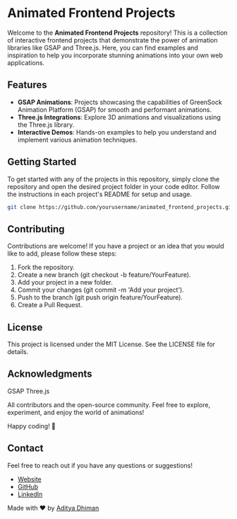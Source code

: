 # Animated Frontend Projects

Welcome to the **Animated Frontend Projects** repository! This is a collection of interactive frontend projects that demonstrate the power of animation libraries like GSAP and Three.js. Here, you can find examples and inspiration to help you incorporate stunning animations into your own web applications.

## Features

- **GSAP Animations**: Projects showcasing the capabilities of GreenSock Animation Platform (GSAP) for smooth and performant animations.
- **Three.js Integrations**: Explore 3D animations and visualizations using the Three.js library.
- **Interactive Demos**: Hands-on examples to help you understand and implement various animation techniques.

## Getting Started

To get started with any of the projects in this repository, simply clone the repository and open the desired project folder in your code editor. Follow the instructions in each project's README for setup and usage.

```bash
git clone https://github.com/yourusername/animated_frontend_projects.git
```

## Contributing

Contributions are welcome! If you have a project or an idea that you would like to add, please follow these steps:

1. Fork the repository.
2. Create a new branch (git checkout -b feature/YourFeature).
3. Add your project in a new folder.
4. Commit your changes (git commit -m 'Add your project').
5. Push to the branch (git push origin feature/YourFeature).
6. Create a Pull Request.

## License

This project is licensed under the MIT License. See the LICENSE file for details.

## Acknowledgments

GSAP
Three.js

All contributors and the open-source community.
Feel free to explore, experiment, and enjoy the world of animations!

Happy coding! 🚀

## Contact

Feel free to reach out if you have any questions or suggestions!

- [Website](https://adityadhiman.in)
- [GitHub](https://github.com/adityadhiman-in)
- [LinkedIn](https://www.linkedin.com/in/adityadhiman-in)

Made with ❤️ by [Aditya Dhiman](https://adityadhiman.in)
